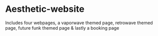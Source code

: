 # Aesthetic-website
 Includes four webpages, a vaporwave themed page, retrowave themed page, future funk themed page & lastly a booking page
